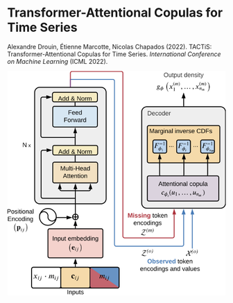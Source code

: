 # Transformer-Attentional Copulas for Time Series

Alexandre Drouin, Étienne Marcotte, Nicolas Chapados (2022). TACTiS: Transformer-Attentional Copulas for Time Series. *International Conference on Machine Learning* (ICML 2022).

![Model Overview](cover.png)
